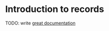 # Introduction to records

TODO: write [great documentation](http://jacobian.org/writing/great-documentation/what-to-write/)
